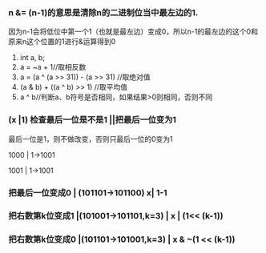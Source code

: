 

### n &= (n-1)的意思是清除n的二进制位当中最左边的1.

因为n-1会将低位中第一个1（也就是最左边）变成0，所以n-1的最左边的这个0和原来n这个位置的1进行&运算得到0

1. int a, b; 
2. a = ~a + 1//取相反数 
3. a = (a ^ (a >> 31)) - (a >> 31) //取绝对值 
4. (a & b) + ((a ^ b) >> 1) //取平均值 
5. a ^ b//判断a、b符号是否相同，如果结果>0则相同，否则不同 

### (x |1)	检查最后一位是不是1 ||把最后一位变为1

最后一位是1，则不做改变，否则只最后一位的0变为1

1000 | 1->1001

1001 | 1->1001

### 把最后一位变成0 | (101101->101100) 	 x| 1-1



### 把右数第k位变成1 |(101001->101101,k=3) | x | (1<< (k-1))

### 把右数第k位变成0 |(101101->101001,k=3) | x & ~(1 << (k-1))







